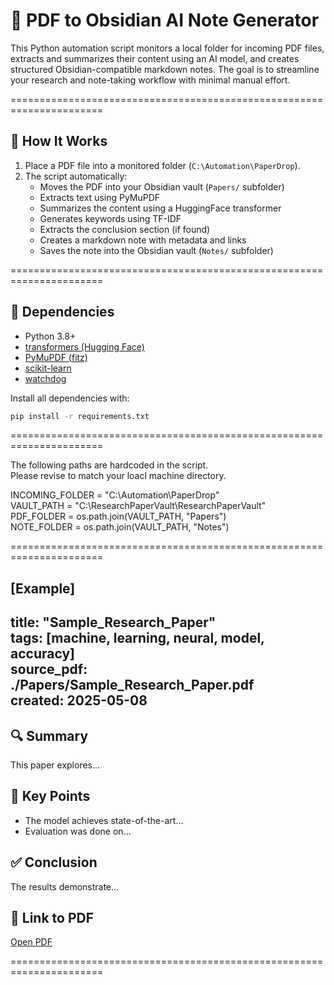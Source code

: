 # 🧾 PDF to Obsidian AI Note Generator

This Python automation script monitors a local folder for incoming PDF files, extracts and summarizes their content using an AI model, and creates structured Obsidian-compatible markdown notes. The goal is to streamline your research and note-taking workflow with minimal manual effort.

======================================================================

## 📁 How It Works

1. Place a PDF file into a monitored folder (`C:\Automation\PaperDrop`).
2. The script automatically:
   - Moves the PDF into your Obsidian vault (`Papers/` subfolder)
   - Extracts text using PyMuPDF
   - Summarizes the content using a HuggingFace transformer
   - Generates keywords using TF-IDF
   - Extracts the conclusion section (if found)
   - Creates a markdown note with metadata and links
   - Saves the note into the Obsidian vault (`Notes/` subfolder)

======================================================================

## 🧰 Dependencies

- Python 3.8+
- [transformers (Hugging Face)](https://huggingface.co/docs/transformers/)
- [PyMuPDF (fitz)](https://pymupdf.readthedocs.io/en/latest/)
- [scikit-learn](https://scikit-learn.org/)
- [watchdog](https://pypi.org/project/watchdog/)

Install all dependencies with:

```bash
pip install -r requirements.txt
```

======================================================================

The following paths are hardcoded in the script.  
Please revise to match your loacl machine directory.

INCOMING_FOLDER = "C:\\Automation\\PaperDrop"  
VAULT_PATH = "C:\\ResearchPaperVault\\ResearchPaperVault"  
PDF_FOLDER = os.path.join(VAULT_PATH, "Papers")  
NOTE_FOLDER = os.path.join(VAULT_PATH, "Notes")  

======================================================================

[Example]
---
title: "Sample_Research_Paper"  
tags: [machine, learning, neural, model, accuracy]  
source_pdf: ./Papers/Sample_Research_Paper.pdf  
created: 2025-05-08  
---

## 🔍 Summary
This paper explores...

## 🧠 Key Points
- The model achieves state-of-the-art...
- Evaluation was done on...

## ✅ Conclusion
The results demonstrate...

## 📎 Link to PDF
[Open PDF](../Papers/Sample_Research_Paper.pdf)

======================================================================
